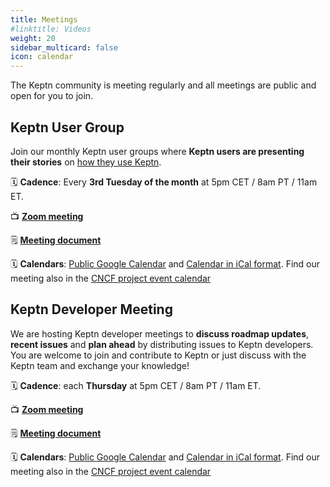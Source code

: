 ```yaml
---
title: Meetings
#linktitle: Videos
weight: 20
sidebar_multicard: false
icon: calendar
---
```


The Keptn community is meeting regularly and all meetings are public and open for you to join.

## Keptn User Group

Join our monthly Keptn user groups where **Keptn users are presenting their stories** on [how they use Keptn](https://www.youtube.com/playlist?list=PL6i801Rjt9DZJ4fqPNW_jcHT_lJymo2Xu).

🗓️ **Cadence**: Every **3rd Tuesday of the month** at 5pm CET / 8am PT / 11am ET.

📺 [**Zoom meeting**](https://dynatrace.zoom.us/j/91460930007?pwd=bStnRzZUNW5iS1drV2RqVlVwbE5QQT09)

🗒️ [**Meeting document**](https://docs.google.com/document/d/1Om9pj16hGKP_w2vUaH-7Cp0ffEIj-Oe3IezeVCpFYAM/edit)

🗓️ **Calendars**: [Public Google Calendar](https://calendar.google.com/calendar/embed?src=dynatrace.com_abjrh1ukf18ih477tb1ekag2ag%40group.calendar.google.com) and [Calendar in iCal format](https://calendar.google.com/calendar/ical/dynatrace.com_abjrh1ukf18ih477tb1ekag2ag%40group.calendar.google.com/public/basic.ics). Find our meeting also in the [CNCF project event calendar](https://www.cncf.io/calendar/)

## Keptn Developer Meeting

We are hosting Keptn developer meetings to **discuss roadmap updates**, **recent issues** and **plan ahead** by distributing issues to Keptn developers. You are welcome to join and contribute to Keptn or just discuss with the Keptn team and exchange your knowledge!

🗓️ **Cadence**: each **Thursday** at 5pm CET / 8am PT / 11am ET.

📺 [**Zoom meeting**](https://dynatrace.zoom.us/j/92249948381?pwd=dGFORVJXMk0vdEsrUjVlMEU3ZUdZUT09)

🗒️ [**Meeting document**](https://tinyurl.com/keptn-meeting-notes)

🗓️ **Calendars**: [Public Google Calendar](https://calendar.google.com/calendar/embed?src=dynatrace.com_abjrh1ukf18ih477tb1ekag2ag%40group.calendar.google.com) and [Calendar in iCal format](https://calendar.google.com/calendar/ical/dynatrace.com_abjrh1ukf18ih477tb1ekag2ag%40group.calendar.google.com/public/basic.ics). Find our meeting also in the [CNCF project event calendar](https://www.cncf.io/calendar/)
